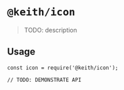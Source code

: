 # `@keith/icon`

> TODO: description

## Usage

```
const icon = require('@keith/icon');

// TODO: DEMONSTRATE API
```
